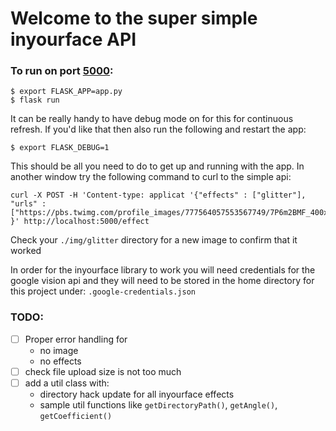 # Welcome to the super simple inyourface API

### To run on port [5000](http://localhost:5000):
```
$ export FLASK_APP=app.py
$ flask run
```

It can be really handy to have debug mode on for this for continuous refresh. If you'd like that then also run the following and restart the app:
```
$ export FLASK_DEBUG=1
```

This should be all you need to do to get up and running with the app. In another window try the following command to curl to the simple api:
```
curl -X POST -H 'Content-type: applicat '{"effects" : ["glitter"], "urls" : ["https://pbs.twimg.com/profile_images/777564057553567749/7P6m2BMF_400x400.jpg"] }' http://localhost:5000/effect
```

Check your `./img/glitter` directory for a new image to confirm that it worked

In order for the inyourface library to work you will need credentials for the google vision api and they will need to be stored in the home directory for this project under:
`.google-credentials.json`

### TODO:
- [ ] Proper error handling for
  - no image
  - no effects
- [ ] check file upload size is not too much
- [ ] add a util class with:
  - directory hack update for all inyourface effects
  - sample util functions like `getDirectoryPath()`, `getAngle()`, `getCoefficient()`
